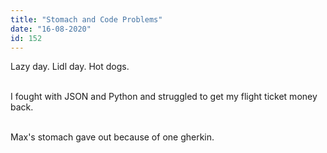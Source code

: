 ```yaml
---
title: "Stomach and Code Problems"
date: "16-08-2020"
id: 152
---
```

Lazy day. Lidl day. Hot dogs.<br><br>

I fought with JSON and Python and struggled to get my flight ticket money back.<br><br>

Max's stomach gave out because of one gherkin.